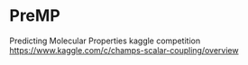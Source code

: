 # PreMP
Predicting Molecular Properties kaggle competition
https://www.kaggle.com/c/champs-scalar-coupling/overview
